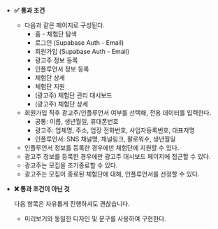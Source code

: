 - **✅ 통과 조건**
    - 다음과 같은 페이지로 구성된다.
        - 홈 - 체험단 탐색
        - 로그인 (Supabase Auth - Email)
        - 회원가입 (Supabase Auth - Email)
        - 광고주 정보 등록
        - 인플루언서 정보 등록
        - 체험단 상세
        - 체험단 지원
        - (광고주) 체험단 관리 대시보드
        - (광고주) 체험단 상세
    - 회원가입 직후 광고주/인플루언서 여부를 선택해, 전용 데이터를 입력한다.
        - 공통: 이름, 생년월일, 휴대폰번호
        - 광고주: 업체명, 주소, 업장 전화번호, 사업자등록번호, 대표자명
        - 인플루언서: SNS 채널명, 채널링크, 팔로워수, 생년월일
    - 인플루언서 정보를 등록한 경우에만 체험단에 지원할 수 있다.
    - 광고주 정보를 등록한 경우에만 광고주 대시보드 페이지에 접근할 수 있다.
    - 광고주는 모집을 조기종료할 수 있다.
    - 광고주는 모집이 종료된 체험단에 대해, 인플루언서를 선정할 수 있다.
- **❌ 통과 조건이 아닌 것**
    
    다음 항목은 자유롭게 진행하셔도 괜찮습니다.
    
    - 미리보기와 동일한 디자인 및 문구를 사용하여 구현한다.